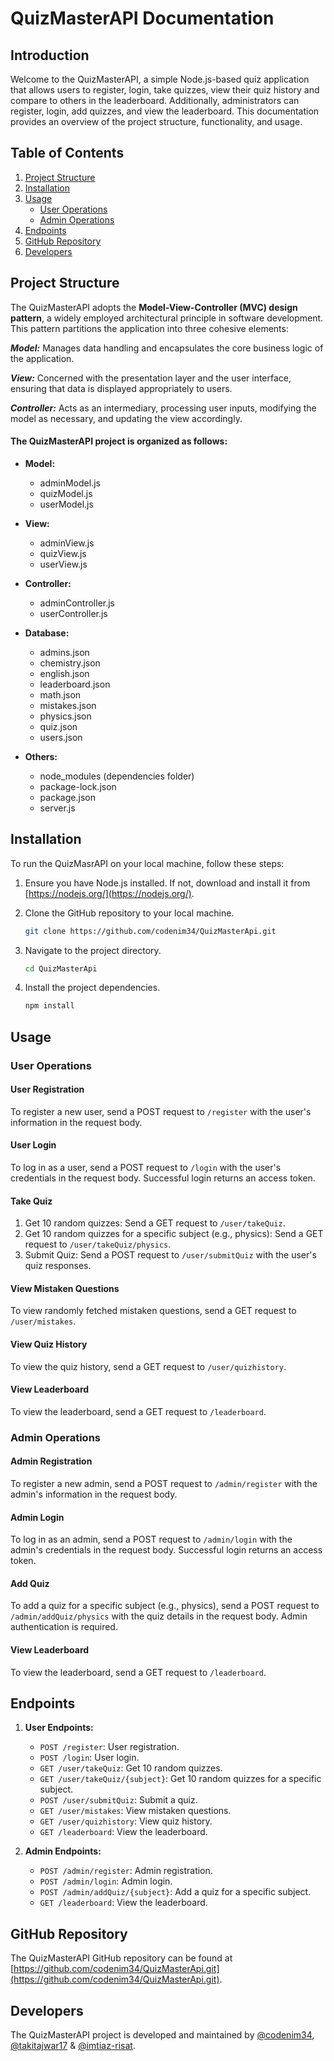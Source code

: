 # QuizMasterAPI Documentation

## Introduction

Welcome to the QuizMasterAPI, a simple Node.js-based quiz application that allows users to register, login, take quizzes, view their quiz history and compare to others in the leaderboard. Additionally, administrators can register, login, add quizzes, and view the leaderboard. This documentation provides an overview of the project structure, functionality, and usage.

## Table of Contents

1. [Project Structure](#project-structure)
2. [Installation](#installation)
3. [Usage](#usage)
    - [User Operations](#user-operations)
    - [Admin Operations](#admin-operations)
4. [Endpoints](#endpoints)
5. [GitHub Repository](#github-repository)
6. [Developers](#developers)

## Project Structure

The QuizMasterAPI adopts the **Model-View-Controller (MVC) design pattern**, a widely employed architectural principle in software development. This pattern partitions the application into three cohesive elements:

***Model:*** Manages data handling and encapsulates the core business logic of the application.

***View:*** Concerned with the presentation layer and the user interface, ensuring that data is displayed appropriately to users.

***Controller:*** Acts as an intermediary, processing user inputs, modifying the model as necessary, and updating the view accordingly.

#### The QuizMasterAPI project is organized as follows:

- **Model:**
  - adminModel.js
  - quizModel.js
  - userModel.js

- **View:**
  - adminView.js
  - quizView.js
  - userView.js

- **Controller:**
  - adminController.js
  - userController.js

- **Database:**
  - admins.json
  - chemistry.json
  - english.json
  - leaderboard.json
  - math.json
  - mistakes.json
  - physics.json
  - quiz.json
  - users.json

- **Others:**
  - node_modules (dependencies folder)
  - package-lock.json
  - package.json
  - server.js

## Installation

To run the QuizMasrAPI on your local machine, follow these steps:

1. Ensure you have Node.js installed. If not, download and install it from [https://nodejs.org/](https://nodejs.org/).

2. Clone the GitHub repository to your local machine.

    ```bash
    git clone https://github.com/codenim34/QuizMasterApi.git
    ```

3. Navigate to the project directory.

    ```bash
    cd QuizMasterApi
    ```

4. Install the project dependencies.

    ```bash
    npm install
    ```

## Usage

### User Operations

#### User Registration

To register a new user, send a POST request to `/register` with the user's information in the request body.

#### User Login

To log in as a user, send a POST request to `/login` with the user's credentials in the request body. Successful login returns an access token.

#### Take Quiz

1. Get 10 random quizzes: Send a GET request to `/user/takeQuiz`.
2. Get 10 random quizzes for a specific subject (e.g., physics): Send a GET request to `/user/takeQuiz/physics`.
3. Submit Quiz: Send a POST request to `/user/submitQuiz` with the user's quiz responses.

#### View Mistaken Questions

To view randomly fetched mistaken questions, send a GET request to `/user/mistakes`.

#### View Quiz History

To view the quiz history, send a GET request to `/user/quizhistory`.

#### View Leaderboard

To view the leaderboard, send a GET request to `/leaderboard`.

### Admin Operations

#### Admin Registration

To register a new admin, send a POST request to `/admin/register` with the admin's information in the request body.

#### Admin Login

To log in as an admin, send a POST request to `/admin/login` with the admin's credentials in the request body. Successful login returns an access token.

#### Add Quiz

To add a quiz for a specific subject (e.g., physics), send a POST request to `/admin/addQuiz/physics` with the quiz details in the request body. Admin authentication is required.

#### View Leaderboard

To view the leaderboard, send a GET request to `/leaderboard`.

## Endpoints

1. **User Endpoints:**
    - `POST /register`: User registration.
    - `POST /login`: User login.
    - `GET /user/takeQuiz`: Get 10 random quizzes.
    - `GET /user/takeQuiz/{subject}`: Get 10 random quizzes for a specific subject.
    - `POST /user/submitQuiz`: Submit a quiz.
    - `GET /user/mistakes`: View mistaken questions.
    - `GET /user/quizhistory`: View quiz history.
    - `GET /leaderboard`: View the leaderboard.
    

2. **Admin Endpoints:**
    - `POST /admin/register`: Admin registration.
    - `POST /admin/login`: Admin login.
    - `POST /admin/addQuiz/{subject}`: Add a quiz for a specific subject.
    - `GET /leaderboard`: View the leaderboard.

## GitHub Repository

The QuizMasterAPI GitHub repository can be found at [https://github.com/codenim34/QuizMasterApi.git](https://github.com/codenim34/QuizMasterApi.git).

## Developers

The QuizMasterAPI project is developed and maintained by [@codenim34](https://github.com/codenim34), [@takitajwar17](https://github.com/takitajwar17) & [@imtiaz-risat](https://github.com/imtiaz-risat).
